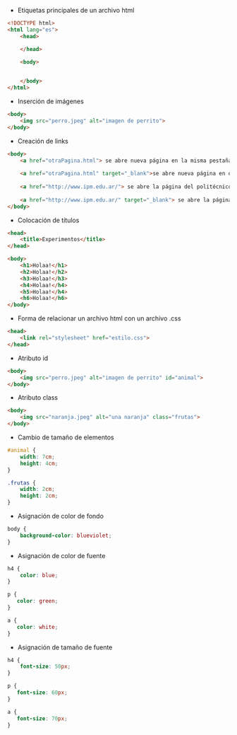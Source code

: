 - Etiquetas principales de un archivo html  
```html
<!DOCTYPE html>
<html lang="es">
	<head>

	</head>
	
	<body>


	</body>
</html>
```
- Inserción de imágenes  
```html
<body>
	<img src="perro.jpeg" alt="imagen de perrito">
</body>
```
- Creación de links  
```html
<body>
	<a href="otraPagina.html"> se abre nueva página en la misma pestaña</a>
	
	<a href="otraPagina.html" target="_blank">se abre nueva página en otra pestaña</a>
	
	<a href="http://www.ipm.edu.ar/"> se abre la página del politécnico en la misma pestaña</a>
	
	<a href="http://www.ipm.edu.ar/" target="_blank"> se abre la página del politécnico en otra pestaña</a>
</body>
```
- Colocación de títulos  
```html
<head>
	<title>Experimentos</title>
</head>
```
```html
<body>
	<h1>Holaa!</h1>
	<h2>Holaa!</h2>
	<h3>Holaa!</h3>
	<h4>Holaa!</h4>
	<h5>Holaa!</h4>
	<h6>Holaa!</h6>
</body>
```
- Forma de relacionar un archivo html con un archivo .css  
```html
<head>
	<link rel="stylesheet" href="estilo.css">
</head>
```
- Atributo id  
```html
<body>
	<img src="perro.jpeg" alt="imagen de perrito" id="animal">
</body>
```
- Atributo class  
```html
<body>
	<img src="naranja.jpeg" alt="una naranja" class="frutas">
</body>
```
- Cambio de tamaño de elementos  
```css
#animal {
    width: 7cm;
    height: 4cm;
}

.frutas {
    width: 2cm;
    height: 2cm;
}
```
- Asignación de color de fondo  
``` css
body {
	background-color: blueviolet;
}
```
- Asignación de color de fuente  
``` css
h4 {
    color: blue;
}

p {
   color: green;
}

a {
   color: white;
}
```
- Asignación de tamaño de fuente
```css
h4 {
    font-size: 50px;
}

p {
   font-size: 60px;
}

a {
   font-size: 70px;
}
```
